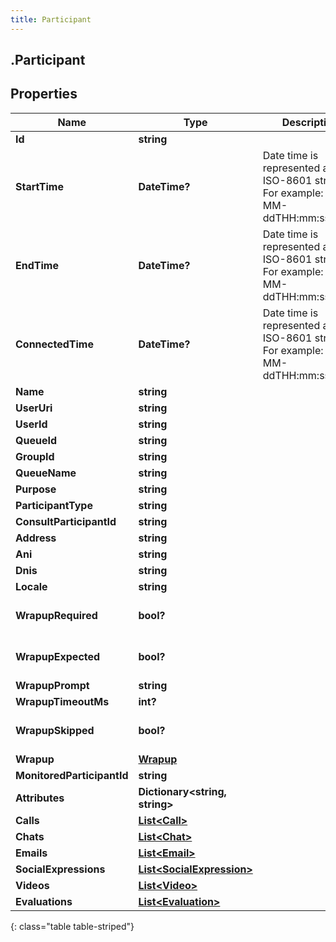 ```yaml
---
title: Participant
---
```

## .Participant

## Properties

|Name | Type | Description | Notes|
|------------ | ------------- | ------------- | -------------|
| **Id** | **string** |  | [optional] |
| **StartTime** | **DateTime?** | Date time is represented as an ISO-8601 string. For example: yyyy-MM-ddTHH:mm:ss.SSSZ | [optional] |
| **EndTime** | **DateTime?** | Date time is represented as an ISO-8601 string. For example: yyyy-MM-ddTHH:mm:ss.SSSZ | [optional] |
| **ConnectedTime** | **DateTime?** | Date time is represented as an ISO-8601 string. For example: yyyy-MM-ddTHH:mm:ss.SSSZ | [optional] |
| **Name** | **string** |  | [optional] |
| **UserUri** | **string** |  | [optional] |
| **UserId** | **string** |  | [optional] |
| **QueueId** | **string** |  | [optional] |
| **GroupId** | **string** |  | [optional] |
| **QueueName** | **string** |  | [optional] |
| **Purpose** | **string** |  | [optional] |
| **ParticipantType** | **string** |  | [optional] |
| **ConsultParticipantId** | **string** |  | [optional] |
| **Address** | **string** |  | [optional] |
| **Ani** | **string** |  | [optional] |
| **Dnis** | **string** |  | [optional] |
| **Locale** | **string** |  | [optional] |
| **WrapupRequired** | **bool?** |  | [optional] [default to false]|
| **WrapupExpected** | **bool?** |  | [optional] [default to false]|
| **WrapupPrompt** | **string** |  | [optional] |
| **WrapupTimeoutMs** | **int?** |  | [optional] |
| **WrapupSkipped** | **bool?** |  | [optional] [default to false]|
| **Wrapup** | [**Wrapup**](Wrapup.html) |  | [optional] |
| **MonitoredParticipantId** | **string** |  | [optional] |
| **Attributes** | **Dictionary&lt;string, string&gt;** |  | [optional] |
| **Calls** | [**List&lt;Call&gt;**](Call.html) |  | [optional] |
| **Chats** | [**List&lt;Chat&gt;**](Chat.html) |  | [optional] |
| **Emails** | [**List&lt;Email&gt;**](Email.html) |  | [optional] |
| **SocialExpressions** | [**List&lt;SocialExpression&gt;**](SocialExpression.html) |  | [optional] |
| **Videos** | [**List&lt;Video&gt;**](Video.html) |  | [optional] |
| **Evaluations** | [**List&lt;Evaluation&gt;**](Evaluation.html) |  | [optional] |
{: class="table table-striped"}


